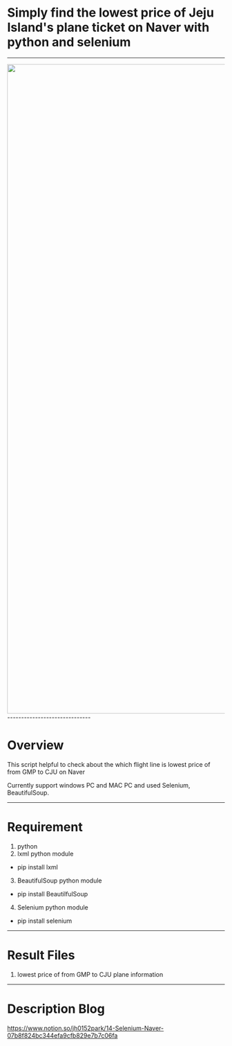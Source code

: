 # Simply find the lowest price of Jeju Island's plane ticket on Naver with python and selenium
------------------------------


<img width="1500" src="https://www.notion.so/image/https%3A%2F%2Fs3-us-west-2.amazonaws.com%2Fsecure.notion-static.com%2F145a92ae-0388-4535-bc26-da534ae27862%2FUntitled.png?id=c98eb8ac-3653-4190-996a-9dada4810602&table=block&spaceId=66bcd6c1-767b-432b-bc8b-2ca2b70a9759&width=2000&userId=19a6659f-2955-4412-89a5-58fd46fe7022&cache=v2">
------------------------------


# Overview
This script helpful to check about the which flight line is lowest price of from GMP to CJU on Naver

Currently support windows PC and MAC PC and used Selenium, BeautifulSoup.

------------------------------


# Requirement
1. python
2. lxml python module
 + pip install lxml
3. BeautifulSoup python module
 + pip install BeautilfulSoup
4. Selenium python module
 + pip install selenium
------------------------------

# Result Files
1. lowest price of from GMP to CJU plane information
------------------------------

# Description Blog
https://www.notion.so/jh0152park/14-Selenium-Naver-07b8f824bc344efa9cfb829e7b7c06fa

